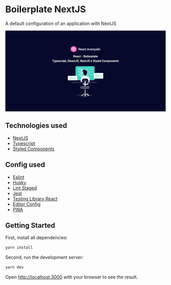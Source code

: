 # Boilerplate NextJS
<p>A default configuration of an application with NextJS</p>

![Screen](./screens/screen.png)

## Technologies used
  - [NextJS](https://nextjs.org)
  - [Typescript](https://www.typescriptlang.org)
  - [Styled Components](https://www.styled-components.com)

## Config used
  - [Eslint](https://eslint.org)
  - [Husky](https://typicode.github.io/husky/#/)
  - [Lint Staged](https://github.com/okonet/lint-staged)
  - [Jest](https://jestjs.io)
  - [Testing Library React](https://testing-library.com/docs/react-testing-library/intro/)
  - [Editor Config](https://editorconfig.org/)
  - [PWA](https://web.dev/progressive-web-apps/)

## Getting Started

First, install all dependencies:

```bash
yarn install
```

Second, run the development server:

```bash
yarn dev
```

Open [http://localhost:3000](http://localhost:3000) with your browser to see the result.

